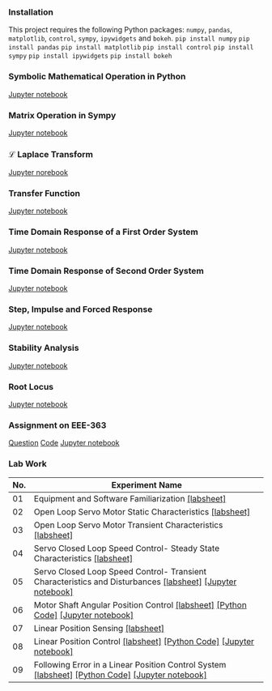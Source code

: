 ### Installation
This project requires the following Python packages: `numpy`, `pandas`, `matplotlib`, `control`, `sympy`, `ipywidgets` and `bokeh`.
`pip install numpy`
`pip install pandas`
`pip install matplotlib`
`pip install control`
`pip install sympy`
`pip install ipywidgets`
`pip install bokeh`
### Symbolic Mathematical Operation in Python
[Jupyter notebook](https://github.com/sayedul79/python-control-system/blob/main/symbolic_python.ipynb)
### Matrix Operation in Sympy
[Jupyter notebook](https://github.com/sayedul79/python-control-system/blob/main/sympy-matrix.ipynb)
### &#x2112; Laplace Transform
[Jupyter norebook](https://github.com/sayedul79/python-control-system/blob/3bff85e01fb2f8a8b69b9d1d10192fd7eedd4bb5/laplace_transform.ipynb)
### Transfer Function
[Jupyter notebook](https://github.com/sayedul79/python-control-system/blob/main/Transfer-function.ipynb)
### Time Domain Response of a First Order System
[Jupyter notebook](https://github.com/sayedul79/python-control-system/blob/main/Time-Response-first-order-system.ipynb)
### Time Domain Response of Second Order System
[Jupyter notebook](https://github.com/sayedul79/python-control-system/blob/main/time-response-second-order-system.ipynb)
### Step, Impulse and Forced Response
[Jupyter notebook](https://colab.research.google.com/github/sayedul79/python-control-system/blob/main/Transfer-function.ipynb)
### Stability Analysis
[Jupyter notebook](https://github.com/sayedul79/python-control-system/blob/main/stability-analysis.ipynb)
### Root Locus
[Jupyter notebook](https://github.com/sayedul79/python-control-system/blob/main/root-locus.ipynb)
### Assignment on EEE-363
[Question](https://github.com/sayedul79/python-control-system/blob/main/pdf/Assignment%202%20EEE%20363%20Batch%2017.pdf)
[Code](https://github.com/sayedul79/python-control-system/blob/main/problem2(a)_2(b).py)
[Jupyter notebook](https://github.com/sayedul79/python-control-system/blob/main/1702079_assignment.ipynb)
### Lab Work
| No. | Experiment Name |
|-----|----------------------------------------------------------------|
|01|Equipment and Software Familiarization [[labsheet]](https://github.com/sayedul79/python-control-system/blob/main/pdf/Experiment%201_2.pdf) |
|02|Open Loop Servo Motor Static Characteristics [[labsheet]](https://github.com/sayedul79/python-control-system/blob/main/pdf/Experiment%202.pdf)|
|03|Open Loop Servo Motor Transient Characteristics [[labsheet]](https://github.com/sayedul79/python-control-system/blob/main/pdf/experiment%203.pdf)|
|04|Servo Closed Loop Speed Control- Steady State Characteristics [[labsheet]](https://github.com/sayedul79/python-control-system/blob/main/pdf/experiment%204.pdf)|
|05|Servo Closed Loop Speed Control- Transient Characteristics and Disturbances [[labsheet]](https://github.com/sayedul79/python-control-system/blob/main/pdf/experiment%205.pdf) [[Jupyter notebook]](https://github.com/sayedul79/python-control-system/blob/main/closed-loop-speed-control-transient-and-disturbance-lab-5.ipynb)|
|06|Motor Shaft Angular Position Control [[labsheet]](https://github.com/sayedul79/python-control-system/blob/main/pdf/experiment%206.pdf) [[Python Code]](https://github.com/sayedul79/python-control-system/blob/main/angular-position-control-lab-6.py) [[Jupyter notebook]](https://github.com/sayedul79/python-control-system/blob/main/motor-shaft-angular-position-control-lab6.ipynb)|
|07|Linear Position Sensing [[labsheet]](https://github.com/sayedul79/python-control-system/blob/main/pdf/experiment%207.pdf)|
|08| Linear Position Control [[labsheet]](https://github.com/sayedul79/python-control-system/blob/main/pdf/experiment%208.pdf) [[Python Code]](https://github.com/sayedul79/python-control-system/blob/main/linear-position-control-lab-8.py) [[Jupyter notebook]](https://github.com/sayedul79/python-control-system/blob/main/linear-position-control-lab-8.ipynb)|
|09|Following Error in a Linear Position Control System [[labsheet]](https://github.com/sayedul79/python-control-system/blob/main/pdf/experiment%209.pdf) [[Python Code]](https://github.com/sayedul79/python-control-system/blob/main/following-error-in-linear-position-control-lab-9.py) [[Jupyter notebook]](https://github.com/sayedul79/python-control-system/blob/main/following-error-in-linear-position-control-lab-9.ipynb)|
